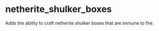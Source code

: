 # netherite_shulker_boxes
 Adds the ability to craft netherite shulker boxes that are immune to fire.
